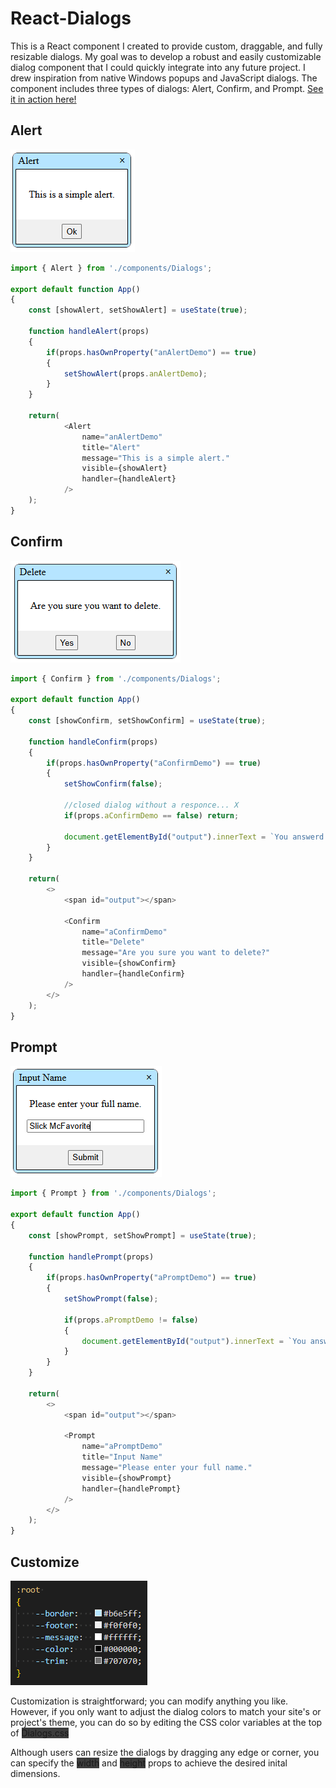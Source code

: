 # React-Dialogs
This is a React component I created to provide custom, draggable, and fully resizable dialogs. My goal was to develop a robust and easily customizable dialog component that I could quickly integrate into any future project. I drew inspiration from native Windows popups and JavaScript dialogs. The component includes three types of dialogs: Alert, Confirm, and Prompt. [See it in action here!](https://keytonic.github.io/React-Dialogs)
## Alert
![Alert Dialog](public/alert.png)
``` JavaScript
import { Alert } from './components/Dialogs';

export default function App()
{
    const [showAlert, setShowAlert] = useState(true);

    function handleAlert(props)
    {
        if(props.hasOwnProperty("anAlertDemo") == true)
        {
            setShowAlert(props.anAlertDemo);
        }
    }

    return(
            <Alert 
                name="anAlertDemo"
                title="Alert"
                message="This is a simple alert." 
                visible={showAlert}
                handler={handleAlert}
            />
    );
}
```
## Confirm
![Confirm Dialog](public/confirm.png)
``` JavaScript
import { Confirm } from './components/Dialogs';

export default function App()
{
    const [showConfirm, setShowConfirm] = useState(true);

    function handleConfirm(props)
    {
        if(props.hasOwnProperty("aConfirmDemo") == true)
        {
            setShowConfirm(false);

            //closed dialog without a responce... X
            if(props.aConfirmDemo == false) return;

            document.getElementById("output").innerText = `You answerd: ${props.aConfirmDemo}.`;
        }
    }

    return(
        <>
            <span id="output"></span>

            <Confirm 
                name="aConfirmDemo"
                title="Delete"
                message="Are you sure you want to delete?" 
                visible={showConfirm}
                handler={handleConfirm}
            />
        </>
    );
}
```
## Prompt
![Prompt Dialog](public/prompt.png)
``` JavaScript
import { Prompt } from './components/Dialogs';

export default function App()
{
    const [showPrompt, setShowPrompt] = useState(true);

    function handlePrompt(props)
    {
        if(props.hasOwnProperty("aPromptDemo") == true)
        {
            setShowPrompt(false);
            
            if(props.aPromptDemo != false)
            {
                document.getElementById("output").innerText = `You answerd: ${props.aPromptDemo}.`;
            }
        }
    }

    return(
        <>
            <span id="output"></span>

            <Prompt
                name="aPromptDemo"
                title="Input Name"
                message="Please enter your full name." 
                visible={showPrompt}
                handler={handlePrompt}
            />
        </>
    );
}
```
## Customize
![Customize](public/customize.png)

Customization is straightforward; you can modify anything you like. However, if you only want to adjust the dialog colors to match your site's or project's theme, you can do so by editing the CSS color variables at the top of <span style="background-color:rgb(61, 61, 61)">Dialogs.css</span>

Although users can resize the dialogs by dragging any edge or corner, you can specify the <span style="background-color:rgb(61, 61, 61)">width</span> and <span style="background-color:rgb(61, 61, 61)">height</span> props to achieve the desired inital dimensions.